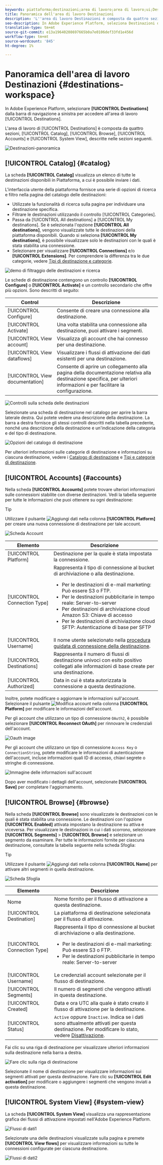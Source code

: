 ```yaml
---
keywords: piattaforma;destinazioni;area di lavoro;area di lavoro;ui;Destinazioni ui;catalogo;Destinazioni;
title: Panoramica dell'area di lavoro Destinazioni
description: 'L''area di lavoro Destinazioni è composta da quattro sezioni: Catalogo, Sfoglia, Account e Vista di sistema, descritte nelle sezioni seguenti.'
seo-description: In Adobe Experience Platform, seleziona Destinazioni dalla barra di navigazione a sinistra per accedere all'area di lavoro Destinazioni.
translation-type: tm+mt
source-git-commit: e13a19640208697665b0a7e0106def33fd1e456d
workflow-type: tm+mt
source-wordcount: '845'
ht-degree: 1%

---
```



# Panoramica dell&#39;area di lavoro Destinazioni {#destinations-workspace}

In Adobe Experience Platform, selezionare **[!UICONTROL Destinations]** dalla barra di navigazione a sinistra per accedere all&#39;area di lavoro [!UICONTROL Destinations].

L&#39;area di lavoro di [!UICONTROL Destinations] è composta da quattro sezioni, [!UICONTROL Catalog], [!UICONTROL Browse], [!UICONTROL Accounts] e [!UICONTROL System View], descritte nelle sezioni seguenti.

![Destinazioni-panoramica](../assets/ui/workspace/destinations-overview.png)

## [!UICONTROL Catalog] {#catalog}

La scheda **[!UICONTROL Catalog]** visualizza un elenco di tutte le destinazioni disponibili in Piattaforma, a cui è possibile inviare i dati.

L&#39;interfaccia utente della piattaforma fornisce una serie di opzioni di ricerca e filtro nella pagina del catalogo delle destinazioni:

* Utilizzate la funzionalità di ricerca sulla pagina per individuare una destinazione specifica.
* Filtrare le destinazioni utilizzando il controllo [!UICONTROL Categories].
* Passa da [!UICONTROL All destinations] a [!UICONTROL My destinations]. Se è selezionata l&#39;opzione **[!UICONTROL All destinations]**, vengono visualizzate tutte le destinazioni della piattaforma disponibili. Quando si seleziona **[!UICONTROL My destinations]**, è possibile visualizzare solo le destinazioni con le quali è stata stabilita una connessione.
* Selezionare per visualizzare **[!UICONTROL Connections]** e/o **[!UICONTROL Extensions]**. Per comprendere la differenza tra le due categorie, vedere [Tipi di destinazione e categorie](../destination-types.md).

![demo di filtraggio delle destinazioni e ricerca](../assets/ui/workspace/destinations-search-and-filter.gif)

Le schede di destinazione contengono un controllo **[!UICONTROL Configure]** o **[!UICONTROL Activate]** e un controllo secondario che offre più opzioni. Sono descritti di seguito:

| Control | Descrizione |
---------|----------
| [!UICONTROL Configure] | Consente di creare una connessione alla destinazione. |
| [!UICONTROL Activate] | Una volta stabilita una connessione alla destinazione, puoi attivare i segmenti. |
| [!UICONTROL View account] | Visualizza gli account che hai connesso per una destinazione. |
| [!UICONTROL View dataflows] | Visualizzare i flussi di attivazione dei dati esistenti per una destinazione. |
| [!UICONTROL View documentation] | Consente di aprire un collegamento alla pagina della documentazione relativa alla destinazione specifica, per ulteriori informazioni e per facilitare la configurazione. |

![Controlli sulla scheda delle destinazioni](../assets/ui/workspace/destination-card-options.png)

Selezionate una scheda di destinazione nel catalogo per aprire la barra laterale destra.  Qui potete vedere una descrizione della destinazione. La barra a destra fornisce gli stessi controlli descritti nella tabella precedente, nonché una descrizione della destinazione e un&#39;indicazione della categoria e del tipo di destinazione.

![Opzioni del catalogo di destinazione](../assets/ui/workspace/destination-right-rail.png)

Per ulteriori informazioni sulle categorie di destinazione e informazioni su ciascuna destinazione, vedere i [Catalogo di destinazione](../catalog/overview.md) e [Tipi e categorie di destinazione](../destination-types.md).

## [!UICONTROL Accounts] {#accounts}

Nella scheda **[!UICONTROL Accounts]** potete trovare ulteriori informazioni sulle connessioni stabilite con diverse destinazioni. Vedi la tabella seguente per tutte le informazioni che puoi ottenere su ogni destinazione:

>[!TIP]
>
>Utilizzare il pulsante ![Aggiungi dati](../assets/ui/workspace/add-data-symbol.png) nella colonna **[!UICONTROL Platform]** per creare una nuova connessione di destinazione per tale account.

![Scheda Account](../assets/ui/workspace/edit-account-destinations.png)

| Elemento | Descrizione |
---------|----------
| [!UICONTROL Platform] | Destinazione per la quale è stata impostata la connessione. |
| [!UICONTROL Connection Type] | Rappresenta il tipo di connessione al bucket di archiviazione o alla destinazione. <ul><li>Per le destinazioni di e-mail marketing: Può essere S3 o FTP.</li><li>Per le destinazioni pubblicitarie in tempo reale: Server-to-server</li><li>Per  destinazioni di archiviazione cloud Amazon S3: Chiave di accesso </li><li>Per le destinazioni di archiviazione cloud SFTP: Autenticazione di base per SFTP</li></ul> |
| [!UICONTROL Username] | Il nome utente selezionato nella [procedura guidata di connessione della destinazione](../catalog/email-marketing/overview.md#connect-destination). |
| [!UICONTROL Destinations] | Rappresenta il numero di flussi di destinazione univoci con esito positivo collegati alle informazioni di base create per una destinazione. |
| [!UICONTROL Authorized] | Data in cui è stata autorizzata la connessione a questa destinazione. |

Inoltre, potete modificare o aggiornare le informazioni sull&#39;account. Selezionare il pulsante ![Modifica account](../assets/ui/workspace/pencil-icon.png) nella colonna **[!UICONTROL Platform]** per modificare le informazioni dell&#39;account.

Per gli account che utilizzano un tipo di connessione `OAuth2`, è possibile selezionare **[!UICONTROL Reconnect OAuth]** per rinnovare le credenziali dell&#39;account.

![Oauth image](../assets/ui/workspace/reconnect-oauth.png)

Per gli account che utilizzano un tipo di connessione `Access Key` o `ConnectionString`, potete modificare le informazioni di autenticazione dell&#39;account, incluse informazioni quali ID di accesso, chiavi segrete o stringhe di connessione.

![Immagine delle informazioni sull&#39;account](../assets/ui/workspace/edit-account-details.png)

Dopo aver modificato i dettagli dell&#39;account, selezionate **[!UICONTROL Save]** per completare l&#39;aggiornamento.

## [!UICONTROL Browse] {#browse}

Nella scheda **[!UICONTROL Browse]** sono visualizzate le destinazioni con le quali è stata stabilita una connessione. Le destinazioni con l&#39;opzione **[!UICONTROL Enabled]** attivata impostano la destinazione su attiva e viceversa. Per visualizzare le destinazioni in cui i dati scorrono, selezionare **[!UICONTROL Segments]** > **[!UICONTROL Browse]** e selezionare un segmento da esaminare. Per tutte le informazioni fornite per ciascuna destinazione, consultate la tabella seguente nella scheda Sfoglia:

>[!TIP]
>
>Utilizzare il pulsante ![Aggiungi dati](../assets/ui/workspace/add-data-symbol.png) nella colonna **[!UICONTROL Name]** per attivare altri segmenti in quella destinazione.

![Scheda Sfoglia](../assets/ui/workspace/browse-tab.png)

| Elemento | Descrizione |
---------|----------
| Nome | Nome fornito per il flusso di attivazione a questa destinazione. |
| [!UICONTROL Destination] | La piattaforma di destinazione selezionata per il flusso di attivazione. |
| [!UICONTROL Connection Type] | Rappresenta il tipo di connessione al bucket di archiviazione o alla destinazione. <ul><li>Per le destinazioni di e-mail marketing: Può essere S3 o FTP.</li><li>Per le destinazioni pubblicitarie in tempo reale: Server-to-server</li></ul> |
| [!UICONTROL Username] | Le credenziali account selezionate per il flusso di destinazione. |
| [!UICONTROL Segments] | Il numero di segmenti che vengono attivati in questa destinazione. |
| [!UICONTROL Created] | Data e ora UTC alla quale è stato creato il flusso di attivazione per la destinazione. |
| [!UICONTROL Status] | `Active` oppure `Inactive`. Indica se i dati sono attualmente attivati per questa destinazione. Per modificare lo stato, vedere [Disattivazione](./activate-destinations.md#disable-activation). |

Fai clic su una riga di destinazione per visualizzare ulteriori informazioni sulla destinazione nella barra a destra.

![Fare clic sulla riga di destinazione](../assets/ui/workspace/click-destination-row.png)

Selezionate il nome di destinazione per visualizzare informazioni sui segmenti attivati per questa destinazione. Fare clic su **[!UICONTROL Edit activation]** per modificare o aggiungere i segmenti che vengono inviati a questa destinazione.

## [!UICONTROL System View] {#system-view}

La scheda **[!UICONTROL System View]** visualizza una rappresentazione grafica dei flussi di attivazione impostati nell&#39;Adobe Experience Platform.

![Flussi di dati1](../assets/ui/workspace/data-flows1.png)

Selezionate una delle destinazioni visualizzate sulla pagina e premete **[!UICONTROL View flows]** per visualizzare informazioni su tutte le connessioni configurate per ciascuna destinazione.

![Flussi di dati2](../assets/ui/workspace/data-flows2.png)